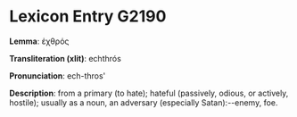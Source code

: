 # Lexicon Entry G2190

**Lemma**: ἐχθρός

**Transliteration (xlit)**: echthrós

**Pronunciation**: ech-thros'

**Description**:
from a primary  (to hate); hateful (passively, odious, or actively, hostile); usually as a noun, an adversary (especially Satan):--enemy, foe.

